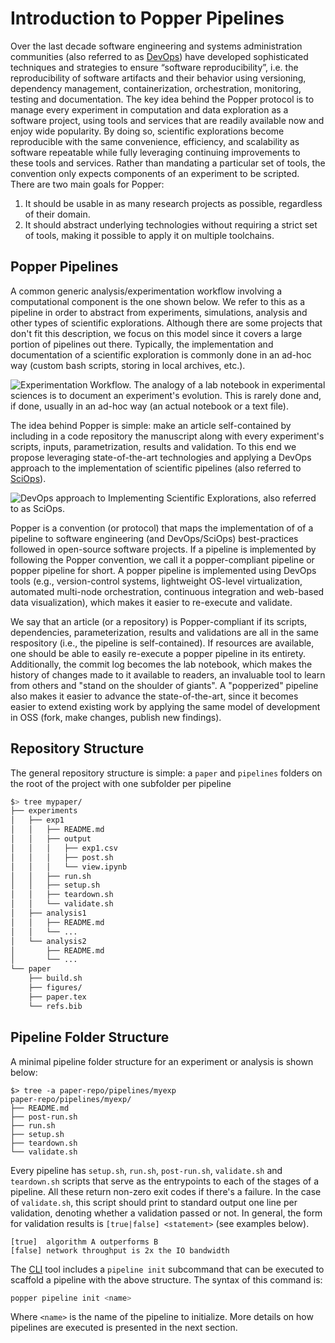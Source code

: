 # Introduction to Popper Pipelines

Over the last decade software engineering and systems administration 
communities (also referred to as 
[DevOps](https://en.wikipedia.org/wiki/DevOps)) have developed 
sophisticated techniques and strategies to ensure “software 
reproducibility”, i.e. the reproducibility of software artifacts and 
their behavior using versioning, dependency management, 
containerization, orchestration, monitoring, testing and 
documentation. The key idea behind the Popper protocol is to manage 
every experiment in computation and data exploration as a software 
project, using tools and services that are readily available now and 
enjoy wide popularity. By doing so, scientific explorations become 
reproducible with the same convenience, efficiency, and scalability as 
software repeatable while fully leveraging continuing improvements to 
these tools and services. Rather than mandating a particular set of 
tools, the convention only expects components of an experiment to be 
scripted. There are two main goals for Popper:

 1. It should be usable in as many research projects as possible, 
    regardless of their domain.
 2. It should abstract underlying technologies without requiring a 
    strict set of tools, making it possible to apply it on multiple 
    toolchains.

## Popper Pipelines

A common generic analysis/experimentation workflow involving a 
computational component is the one shown below. We refer to this as a 
pipeline in order to abstract from experiments, simulations, analysis 
and other types of scientific explorations. Although there are some 
projects that don't fit this description, we focus on this model since 
it covers a large portion of pipelines out there. Typically, the 
implementation and documentation of a scientific exploration is 
commonly done in an ad-hoc way (custom bash scripts, storing in local 
archives, etc.).

![Experimentation Workflow. The analogy of a lab notebook in 
experimental sciences is to document an experiment's evolution. This 
is rarely done and, if done, usually in an ad-hoc way (an actual 
notebook or a text file).](/figures/workflow.png)

The idea behind Popper is simple: make an article self-contained by 
including in a code repository the manuscript along with every 
experiment's scripts, inputs, parametrization, results and validation. 
To this end we propose leveraging state-of-the-art technologies and 
applying a DevOps approach to the implementation of scientific 
pipelines (also referred to 
[SciOps](https://en.wikipedia.org/wiki/DevOps#Scientific_DevOps_(SciOps))).

![DevOps approach to Implementing Scientific Explorations, also 
referred to as SciOps.](/figures/workflow_devops.png)

Popper is a convention (or protocol) that maps the implementation of 
of a pipeline to software engineering (and DevOps/SciOps) 
best-practices followed in open-source software projects. If a 
pipeline is implemented by following the Popper convention, we call it 
a popper-compliant pipeline or popper pipeline for short. A popper 
pipeline is implemented using DevOps tools (e.g., version-control 
systems, lightweight OS-level virtualization, automated multi-node 
orchestration, continuous integration and web-based data 
visualization), which makes it easier to re-execute and validate.

We say that an article (or a repository) is Popper-compliant if its 
scripts, dependencies, parameterization, results and validations are 
all in the same respository (i.e., the pipeline is self-contained). If 
resources are available, one should be able to easily re-execute a 
popper pipeline in its entirety. Additionally, the commit log becomes 
the lab notebook, which makes the history of changes made to it 
available to readers, an invaluable tool to learn from others and 
"stand on the shoulder of giants". A "popperized" pipeline also makes 
it easier to advance the state-of-the-art, since it becomes easier to 
extend existing work by applying the same model of development in OSS 
(fork, make changes, publish new findings).

## Repository Structure

The general repository structure is simple: a `paper` and `pipelines` 
folders on the root of the project with one subfolder per pipeline

```bash
$> tree mypaper/
├── experiments
│   ├── exp1
│   │   ├── README.md
│   │   ├── output
│   │   │   ├── exp1.csv
│   │   │   ├── post.sh
│   │   │   └── view.ipynb
│   │   ├── run.sh
│   │   ├── setup.sh
│   │   ├── teardown.sh
│   │   └── validate.sh
│   ├── analysis1
│   │   ├── README.md
│   │   └── ...
│   └── analysis2
│       ├── README.md
│       └── ...
└── paper
    ├── build.sh
    ├── figures/
    ├── paper.tex
    └── refs.bib
```

## Pipeline Folder Structure

A minimal pipeline folder structure for an experiment or analysis is 
shown below:

```{#lst:repo .bash caption="Basic structure of a Popper repository."}
$> tree -a paper-repo/pipelines/myexp
paper-repo/pipelines/myexp/
├── README.md
├── post-run.sh
├── run.sh
├── setup.sh
├── teardown.sh
└── validate.sh
```

Every pipeline has `setup.sh`, `run.sh`, `post-run.sh`, `validate.sh` 
and `teardown.sh` scripts that serve as the entrypoints to each of the 
stages of a pipeline. All these return non-zero exit codes if there's 
a failure. In the case of `validate.sh`, this script should print to 
standard output one line per validation, denoting whether a validation 
passed or not. In general, the form for validation results is 
`[true|false] <statement>` (see examples below).

```{#lst:validations .bash caption="Example output of validations."}
[true]  algorithm A outperforms B
[false] network throughput is 2x the IO bandwidth
```

The [CLI](https://github.com/systemslab/popper/popper) tool includes a 
`pipeline init` subcommand that can be executed to scaffold a pipeline 
with the above structure. The syntax of this command is:

```bash
popper pipeline init <name>
```

Where `<name>` is the name of the pipeline to initialize. More details 
on how pipelines are executed is presented in the next section.
